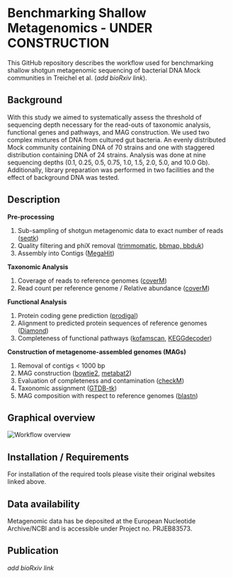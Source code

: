 # Benchmarking Shallow Metagenomics - UNDER CONSTRUCTION

This GitHub repository describes the workflow used for benchmarking shallow shotgun metagenomic sequencing of bacterial DNA Mock communities in Treichel et al. (*add bioRxiv link*).

## Background
With this study we aimed to systematically assess the threshold of sequencing depth necessary for the read-outs of taxonomic analysis, functional genes and pathways, and MAG construction. We used two complex mixtures of DNA from cultured gut bacteria. An evenly distributed Mock community containing DNA of 70 strains and one with staggered distribution containing DNA of 24 strains. Analysis was done at nine sequencing depths (0.1, 0.25, 0.5, 0.75, 1.0, 1.5, 2.0, 5.0, and 10.0 Gb). Additionally, library preparation was performed in two facilities and the effect of background DNA was tested. 

## Description
**Pre-processing**
1. Sub-sampling of shotgun metagenomic data to exact number of reads ([seqtk](https://github.com/lh3/seqtk))
2. Quality filtering and phiX removal ([trimmomatic](http://www.usadellab.org/cms/index.php?page=trimmomatic), [bbmap, bbduk](https://archive.jgi.doe.gov/data-and-tools/software-tools/bbtools/bb-tools-user-guide/))
3. Assembly into Contigs ([MegaHit](https://github.com/voutcn/megahit))

**Taxonomic Analysis**
1. Coverage of reads to reference genomes ([coverM](https://github.com/wwood/CoverM))
2. Read count per reference genome / Relative abundance ([coverM](https://github.com/wwood/CoverM))

**Functional Analysis**
1. Protein coding gene prediction ([prodigal](https://github.com/hyattpd/Prodigal))
2. Alignment to predicted protein sequences of reference genomes ([Diamond](https://github.com/bbuchfink/diamond))
3. Completeness of functional pathways ([kofamscan](https://github.com/takaram/kofam_scan), [KEGGdecoder](https://github.com/bjtully/BioData/tree/master/KEGGDecoder))
   
**Construction of metagenome-assembled genomes (MAGs)**
1. Removal of contigs < 1000 bp
2. MAG construction ([bowtie2](https://bowtie-bio.sourceforge.net/bowtie2/index.shtml), [metabat2](https://bitbucket.org/berkeleylab/metabat/src/master/))
3. Evaluation of completeness and contamination ([checkM](https://ecogenomics.github.io/CheckM/))
4. Taxonomic assignment ([GTDB-tk](https://github.com/Ecogenomics/GTDBTk))
5. MAG composition with respect to reference genomes ([blastn](https://blast.ncbi.nlm.nih.gov/Blast.cgi))

   
## Graphical overview
![Workflow overview](https://github.com/NicoleTreichel/Benchmarking-shallow-Metagenomics/blob/main/Workflow.png)

## Installation / Requirements
For installation of the required tools please visite their original websites linked above.

## Data availability
Metagenomic data has be deposited at the European Nucleotide Archive/NCBI and is accessible under Project no. PRJEB83573. 

## Publication
*add bioRxiv link*
